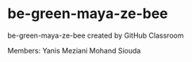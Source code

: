 # be-green-maya-ze-bee
be-green-maya-ze-bee created by GitHub Classroom

Members:
Yanis Meziani
Mohand Siouda
